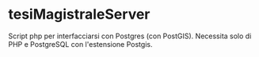 # tesiMagistraleServer

Script php per interfacciarsi con Postgres (con PostGIS). Necessita solo di PHP e PostgreSQL con l'estensione Postgis.
